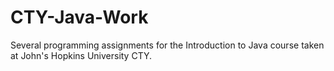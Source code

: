 # CTY-Java-Work

Several programming assignments for the Introduction to Java course taken at John's Hopkins University CTY. 
